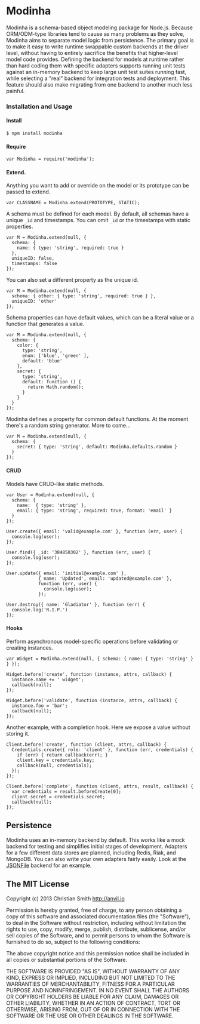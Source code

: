 # Modinha

Modinha is a schema-based object modeling package for Node.js. Because ORM/ODM-type libraries tend to cause as many problems as they solve, Modinha aims to separate model logic from persistence. The primary goal is to make it easy to write runtime swappable custom backends at the driver level, without having to entirely sacrifice the benefits that higher-level model code provides. Defining the backend for models at runtime rather than hard coding them with specific adapters supports running unit tests against an in-memory backend to keep large unit test suites running fast, while selecting a "real" backend for integration tests and deployment. This feature should also make migrating from one backend to another much less painful.

### Installation and Usage

#### Install

    $ npm install modinha

#### Require

    var Modinha = require('modinha');

#### Extend.

Anything you want to add or override on the model or its prototype can be passed to extend.

    var CLASSNAME = Modinha.extend(PROTOTYPE, STATIC);

A schema must be defined for each model. By default, all schemas have a unique `_id` and timestamps. You can omit `_id` or the timestamps with static properties.

    var M = Modinha.extend(null, {
      schema: {
        name: { type: 'string', required: true }
      },
      uniqueID: false,
      timestamps: false
    });

You can also set a different property as the unique id.

    var M = Modinha.extend(null, {
      schema: { other: { type: 'string', required: true } },
      uniqueID: 'other'
    });    

Schema properties can have default values, which can be a literal value or a function that generates a value.

    var M = Modinha.extend(null, {
      schema: {
        color: { 
          type: 'string', 
          enum: ['blue', 'green' ], 
          default: 'blue' 
        },
        secret: { 
          type: 'string', 
          default: function () { 
            return Math.random(); 
          } 
        }
      }
    });

Modinha defines a property for common default functions. At the moment there's a random string generator. More to come...

    var M = Modinha.extend(null, {
      schema: {
        secret: { type: 'string', default: Modinha.defaults.random }
      }
    });


#### CRUD

Models have CRUD-like static methods.

    var User = Modinha.extend(null, {
      schema: {
        name:  { type: 'string' },
        email: { type: 'string', required: true, format: 'email' }
      }
    });

    User.create({ email: 'valid@example.com' }, function (err, user) {
      console.log(user);
    });

    User.find({ _id: '384850302' }, function (err, user) {
      console.log(user);
    });

    User.update({ email: 'initial@example.com' }, 
                { name: 'Updated', email: 'updated@example.com' },
                function (err, user) {
                  console.log(user);
                });

    User.destroy({ name: 'Gladiator' }, function (err) {
      console.log('R.I.P.')
    });


#### Hooks

Perform asynchronous model-specific operations before validating or creating instances.

    var Widget = Modinha.extend(null, { schema: { name: { type: 'string' } } });

    Widget.before('create', function (instance, attrs, callback) {
      instance.name += ' widget';
      callback(null);
    });

    Widget.before('validate', function (instance, attrs, callback) {
      instance.foo = 'bar';
      callback(null);
    });

Another example, with a completion hook. Here we expose a value without storing it.

    Client.before('create', function (client, attrs, callback) {
      Credentials.create({ role: 'client' }, function (err, credentials) {
        if (err) { return callback(err); }
        client.key = credentials.key;
        callback(null, credentials);
      });
    });

    Client.before('complete', function (client, attrs, result, callback) {
      var credentials = result.beforeCreate[0];
      client.secret = credentials.secret;
      callback(null);
    });


## Persistence

Modinha uses an in-memory backend by default. This works like a mock backend for testing and simplifies initial stages of development. Adapters for a few different data stores are planned, including Redis, Riak, and MongoDB. You can also write your own adapters fairly easily. Look at the [JSONFile](https://github.com/christiansmith/ModinhaJSONFile) backend for an example.


## The MIT License

Copyright (c) 2013 Christian Smith http://anvil.io

Permission is hereby granted, free of charge, to any person obtaining a copy
of this software and associated documentation files (the "Software"), to deal
in the Software without restriction, including without limitation the rights
to use, copy, modify, merge, publish, distribute, sublicense, and/or sell
copies of the Software, and to permit persons to whom the Software is
furnished to do so, subject to the following conditions:

The above copyright notice and this permission notice shall be included in
all copies or substantial portions of the Software.

THE SOFTWARE IS PROVIDED "AS IS", WITHOUT WARRANTY OF ANY KIND, EXPRESS OR
IMPLIED, INCLUDING BUT NOT LIMITED TO THE WARRANTIES OF MERCHANTABILITY,
FITNESS FOR A PARTICULAR PURPOSE AND NONINFRINGEMENT. IN NO EVENT SHALL THE
AUTHORS OR COPYRIGHT HOLDERS BE LIABLE FOR ANY CLAIM, DAMAGES OR OTHER
LIABILITY, WHETHER IN AN ACTION OF CONTRACT, TORT OR OTHERWISE, ARISING FROM,
OUT OF OR IN CONNECTION WITH THE SOFTWARE OR THE USE OR OTHER DEALINGS IN
THE SOFTWARE.
